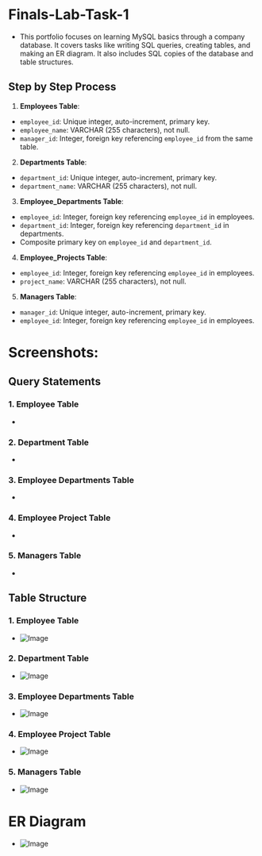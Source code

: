 # Finals-Lab-Task-1
- This portfolio focuses on learning MySQL basics through a company database. It covers tasks like writing SQL queries, creating tables, and making an ER diagram. It also includes SQL copies of the database and table structures.

## Step by Step Process
1. **Employees Table**:  
- `employee_id`: Unique integer, auto-increment, primary key.  
- `employee_name`: VARCHAR (255 characters), not null.  
- `manager_id`: Integer, foreign key referencing `employee_id` from the same table.  

2. **Departments Table**:  
- `department_id`: Unique integer, auto-increment, primary key.  
- `department_name`: VARCHAR (255 characters), not null.  

3. **Employee_Departments Table**:  
- `employee_id`: Integer, foreign key referencing `employee_id` in employees.  
- `department_id`: Integer, foreign key referencing `department_id` in departments.  
- Composite primary key on `employee_id` and `department_id`.  

4. **Employee_Projects Table**:  
- `employee_id`: Integer, foreign key referencing `employee_id` in employees.  
- `project_name`: VARCHAR (255 characters), not null.  

5. **Managers Table**:  
- `manager_id`: Unique integer, auto-increment, primary key.  
- `employee_id`: Integer, foreign key referencing `employee_id` in employees.

# Screenshots:
## Query Statements
### 1. Employee Table
- 
### 2. Department Table
- 
### 3. Employee Departments Table
- 
### 4. Employee Project Table
- 
### 5. Managers Table
- 
## Table Structure
### 1. Employee Table
- ![Image](https://github.com/user-attachments/assets/f21a67d7-9648-4df4-a877-7c68b2818fb3)
### 2. Department Table
- ![Image](https://github.com/user-attachments/assets/728ad6b6-c8ea-4402-9d22-b0f9395ab5ec)
### 3. Employee Departments Table
- ![Image](https://github.com/user-attachments/assets/ff338aef-87e6-46e0-a162-8a4fb2fe8036)
### 4. Employee Project Table
- ![Image](https://github.com/user-attachments/assets/ab998455-5991-47ad-ab1d-1abcf043980c)
### 5. Managers Table
- ![Image](https://github.com/user-attachments/assets/d77b6125-ce98-4be6-abbc-7d2856af59ab)
  
# ER Diagram
- ![Image](https://github.com/user-attachments/assets/e1e23f05-fe09-4344-b96f-3e0eb3a3b5d6)
